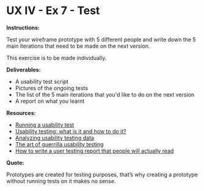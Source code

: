 # UX IV - Ex 7 - Test

**Instructions:** 

Test your wireframe prototype with 5 different people and write down the 5 main iterations that need to be made on the next version. 

This exercise is to be made individually.

**Deliverables:** 

- A usability test script
- Pictures of the ongoing tests
- The list of the 5 main iterations that you'd like to do on the next version
- A report on what you learnt

**Resources:** 

- [Running a usability test](https://www.usability.gov/how-to-and-tools/methods/running-usability-tests.html)
- [Usability testing: what is it and how to do it?](https://uxdesign.cc/usability-testing-what-is-it-how-to-do-it-51356e5de5d)
- [Analyzing usability testing data](https://uxdesign.cc/analysing-usability-testing-data-97667ae4999e)
- [The art of guerrilla usability testing](http://www.uxbooth.com/articles/the-art-of-guerrilla-usability-testing/)
- [How to write a user testing report that people will actually read](https://uxdesign.cc/how-to-write-a-user-testing-report-that-people-will-actually-read-652d15d2f92e)

**Quote:** 

Prototypes are created for testing purposes, that’s why creating a prototype without running tests on it makes no sense.